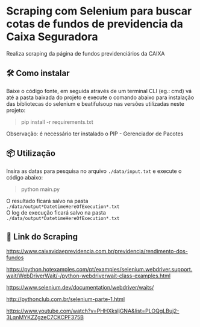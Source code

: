 # Scraping com Selenium para buscar cotas de fundos de previdencia da Caixa Seguradora

Realiza scraping da página de fundos previdenciários da CAIXA

## 🛠️ Como instalar

Baixe o código fonte, em seguida através de um terminal CLI (eg.: cmd) vá até a pasta baixada do projeto e execute o comando abaixo para instalação das bibliotecas do selenium e beatifulsoup nas versões utilizadas neste projeto:

>   pip install -r requirements.txt

Observação: é necessário ter instalado o PIP - Gerenciador de Pacotes

## 📦 Utilização

Insira as datas para pesquisa no arquivo `./data/input.txt` e execute o código abaixo:

>   python main.py

O resultado ficará salvo na pasta \
`./data/output*DatetimeHereOfExecution*.txt`\
O log de execução ficará salvo na pasta \
`./data/output*DatetimeHereOfExecution*.txt`

## 🔗 Link do Scraping

<https://www.caixavidaeprevidencia.com.br/previdencia/rendimento-dos-fundos>
<br/>

<https://python.hotexamples.com/pt/examples/selenium.webdriver.support.wait/WebDriverWait/-/python-webdriverwait-class-examples.html>
<br/>

<https://www.selenium.dev/documentation/webdriver/waits/>
<br/>

<http://pythonclub.com.br/selenium-parte-1.html>
<br/>

<https://www.youtube.com/watch?v=PHHXksljGNA&list=PLOQgLBuj2-3LqnMYKZZgzeC7CKCPF375B>
<br/>